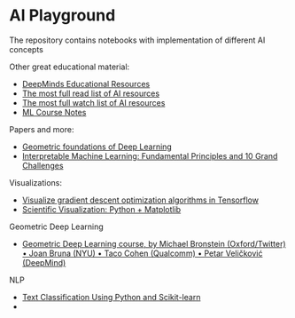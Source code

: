 # AI Playground

The repository contains notebooks with implementation of different AI concepts

Other great educational material:
- [DeepMinds Educational Resources](https://github.com/deepmind/educational)
- [The most full read list of AI resources](https://aman.ai/read/)
- [The most full watch list of AI resources](https://aman.ai/watch/)
- [ML Course Notes](https://github.com/dair-ai/ML-Course-Notes)

Papers and more:
- [Geometric foundations of Deep Learning](https://towardsdatascience.com/geometric-foundations-of-deep-learning-94cdd45b451d)
- [Interpretable Machine Learning: Fundamental Principles and 10 Grand Challenges](https://arxiv.org/abs/2103.11251)

Visualizations:
- [Visualize gradient descent optimization algorithms in Tensorflow](https://github.com/Jaewan-Yun/optimizer-visualization)
- [Scientific Visualization: Python + Matplotlib](https://github.com/rougier/scientific-visualization-book)

Geometric Deep Learning
- [Geometric Deep Learning course, by Michael Bronstein (Oxford/Twitter) • Joan Bruna (NYU) • Taco Cohen (Qualcomm) • Petar Veličković (DeepMind)](https://www.youtube.com/playlist?app=desktop&list=PLn2-dEmQeTfSLXW8yXP4q_Ii58wFdxb3C)

NLP
- [Text Classification Using Python and Scikit-learn](https://dylancastillo-co.cdn.ampproject.org/c/s/dylancastillo.co/text-classification-using-python-and-scikit-learn/amp/)
- 
